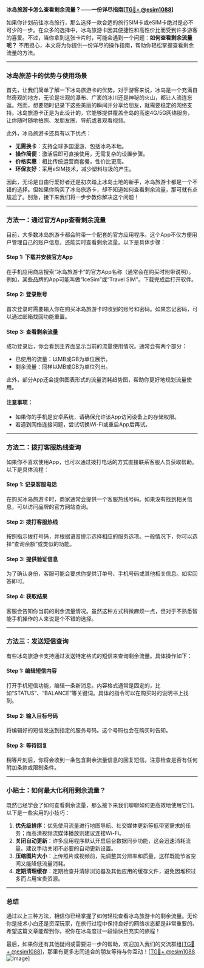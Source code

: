 **冰岛旅游卡怎么查看剩余流量？——一份详尽指南[[TG💪+ @esim1088](https://t.me/s/esim1088)]**

如果你计划前往冰岛旅行，那么选择一款合适的旅行SIM卡或eSIM卡绝对是必不可少的一步。在众多的选择中，冰岛旅游卡因其便捷性和高性价比而受到许多游客的喜爱。不过，当你拿到这张卡片时，可能会遇到一个问题：**如何查看剩余流量呢？** 不用担心，本文将为你提供一份详尽的操作指南，帮助你轻松掌握查看剩余流量的方法。

---

### 冰岛旅游卡的优势与使用场景

首先，让我们简单了解一下冰岛旅游卡的优势。对于游客来说，冰岛是一个充满自然奇观的地方，无论是壮观的瀑布、广袤的冰川还是神秘的火山，都让人流连忘返。然而，想要随时记录下这些美丽的瞬间并分享给朋友，就需要稳定的网络支持。冰岛旅游卡正是为此设计的，它能够提供覆盖全岛的高速4G/5G网络服务，让你随时随地拍照、发朋友圈、导航或者观看视频。

此外，冰岛旅游卡还具有以下优点：
- **无需换卡**：支持全球多国漫游，包括冰岛本地。
- **操作简便**：激活后即可直接使用，无需复杂的设置步骤。
- **价格实惠**：相比传统运营商套餐，性价比更高。
- **环保友好**：采用eSIM技术，减少塑料垃圾的产生。

因此，无论是自由行爱好者还是初次踏上冰岛土地的新手，冰岛旅游卡都是一个不错的选择。但如果你购买了冰岛旅游卡，却不知道如何查看剩余流量，那可就有点尴尬了。别急，接下来我们将一步步教你解决这个问题！

---

### 方法一：通过官方App查看剩余流量

目前，大多数冰岛旅游卡都会附带一个配套的官方应用程序。这个App不仅方便用户管理自己的账户信息，还能实时查看剩余流量。以下是具体步骤：

#### Step 1: 下载并安装官方App
在手机应用商店搜索“冰岛旅游卡”的官方App名称（通常会在购买时附带说明）。例如，某些品牌的App可能叫做“IceSim”或“Travel SIM”。下载完成后打开软件。

#### Step 2: 登录账号
首次登录时需要输入你在购买冰岛旅游卡时收到的账号和密码。如果忘记密码，可以通过邮箱找回功能重置。

#### Step 3: 查看剩余流量
成功登录后，你会看到主界面显示当前的流量使用情况。通常会有两个部分：
- 已使用的流量：以MB或GB为单位展示。
- 剩余流量：同样以MB或GB为单位列出。

此外，部分App还会提供图表形式的流量消耗趋势图，帮助你更好地规划流量使用。

#### 注意事项：
- 如果你的手机是安卓系统，请确保允许该App访问设备上的存储权限。
- 若遇到网络连接问题，尝试切换Wi-Fi或重启App后再试。

---

### 方法二：拨打客服热线查询

如果你不喜欢使用App，也可以通过拨打电话的方式直接联系客服人员获取帮助。以下是具体流程：

#### Step 1: 记录客服电话
在购买冰岛旅游卡时，商家通常会提供一个客服热线号码。如果没有找到相关信息，可以访问品牌的官方网站查询。

#### Step 2: 拨打客服热线
按照指示拨打号码，并根据语音提示选择相应的服务选项。一般情况下，你可以选择“查询余额”或类似的功能。

#### Step 3: 提供验证信息
为了确认身份，客服可能会要求你提供订单号、手机号码或其他相关信息。如实回答即可。

#### Step 4: 获取结果
客服会告知你当前的剩余流量情况。虽然这种方式稍微麻烦一点，但对于不熟悉智能手机操作的人来说是个不错的选择。

---

### 方法三：发送短信查询

有些冰岛旅游卡支持通过发送特定格式的短信来查询剩余流量。具体操作如下：

#### Step 1: 编辑短信内容
打开手机短信功能，编辑一条新消息。内容格式通常是固定的，比如“STATUS”、“BALANCE”等关键词。具体的指令可以在购买时的说明书上找到。

#### Step 2: 输入目标号码
将编辑好的短信发送到指定的服务号码。这个号码也会在购买时告知。

#### Step 3: 等待回复
稍等片刻后，你将会收到一条包含剩余流量信息的回复短信。注意检查是否有任何附加条款或限制条件。

---

### 小贴士：如何最大化利用剩余流量？

既然已经学会了如何查看剩余流量，那么接下来我们聊聊如何更高效地使用它们。以下是一些实用的小技巧：

1. **优先级排序**：优先使用流量进行地图导航、社交媒体更新等低带宽需求的任务；而高清视频流媒体播放则建议连接Wi-Fi。
2. **关闭自动更新**：许多应用程序默认开启后台数据同步功能，这会迅速消耗流量。建议手动关闭不必要的自动更新设置。
3. **压缩图片大小**：上传照片或视频前，先调整其分辨率和质量，这样既能节省空间又能降低流量消耗。
4. **定期清理缓存**：定期检查并清除浏览器及其他应用的缓存文件，避免因堆积过多而占用宝贵资源。

---

### 总结

通过以上三种方法，相信你已经掌握了如何轻松查看冰岛旅游卡的剩余流量。无论你是技术小白还是资深玩家，在旅行过程中保持良好的网络状态都是非常重要的。希望这篇文章能帮到你，祝你在冰岛度过一段愉快且充实的旅程！

最后，如果你还有其他疑问或需要进一步的帮助，欢迎加入我们的交流群组[[TG💪+ @esim1088](https://t.me/s/esim1088)]，那里有更多志同道合的朋友等待与你互动！[[TG💪+ @esim1088](https://t.me/s/esim1088) ![Image](https://i.postimg.cc/4NQfJmqS/Snipaste-2025-05-13-00-14-12.png)]